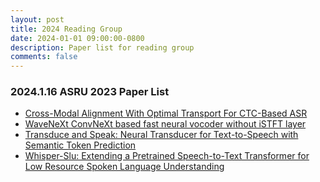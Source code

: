 ```yaml
---
layout: post
title: 2024 Reading Group
date: 2024-01-01 09:00:00-0800
description: Paper list for reading group
comments: false
---
```


### 2024.1.16 ASRU 2023 Paper List
- [Cross-Modal Alignment With Optimal Transport For CTC-Based ASR](https://arxiv.org/abs/2309.13650)
- [WaveNeXt ConvNeXt based fast neural vocoder without iSTFT layer](https://ieeexplore.ieee.org/document/10389765)
- [Transduce and Speak: Neural Transducer for Text-to-Speech with Semantic Token Prediction](https://ieeexplore.ieee.org/document/10389791)
- [Whisper-Slu: Extending a Pretrained Speech-to-Text Transformer for Low Resource Spoken Language Understanding](https://ieeexplore.ieee.org/document/10389786)
